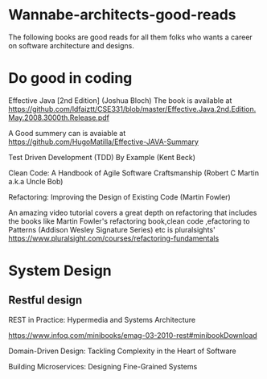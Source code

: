 # Wannabe-architects-good-reads
The following books are good reads for all them folks who wants a career on software architecture and designs.

# Do good in coding 
Effective Java [2nd Edition] (Joshua Bloch)
  The book is available at https://github.com/ldfaiztt/CSE331/blob/master/Effective.Java.2nd.Edition.May.2008.3000th.Release.pdf
  
  A Good summery can is avaiable at https://github.com/HugoMatilla/Effective-JAVA-Summary

Test Driven Development (TDD) By Example (Kent Beck)

Clean Code: A Handbook of Agile Software Craftsmanship (Robert C Martin a.k.a Uncle Bob)

Refactoring: Improving the Design of Existing Code (Martin Fowler)

An amazing video tutorial covers a great depth on refactoring that includes the books like Martin Fowler's refactoring book,clean code ,efactoring to Patterns (Addison Wesley Signature Series) etc is pluralsights' 
https://www.pluralsight.com/courses/refactoring-fundamentals


# System Design 
## Restful design
REST in Practice: Hypermedia and Systems Architecture

https://www.infoq.com/minibooks/emag-03-2010-rest#minibookDownload

Domain-Driven Design: Tackling Complexity in the Heart of Software

Building Microservices: Designing Fine-Grained Systems
